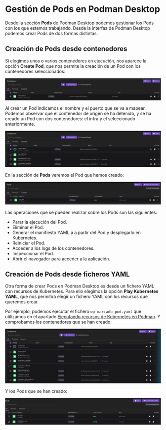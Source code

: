 # Gestión de Pods en Podman Desktop

Desde la sección **Pods** de Podman Desktop podemos gestionar los Pods con los que estemos trabajando. Desde la interfaz de Podman Desktop podemos crear Pods de dos formas distintas:

## Creación de Pods desde contenedores

Si elegimos unos o varios contenedores en ejecución, nos aparece la opción **Create Pod**, que nos permite la creación de un Pod con los contenedores seleccionados:

![desktop](img/desktop8.png)

Al crear un Pod indicamos el nombre y el puerto que se va a mapear. Podemos observar que el contenedor de origen se ha detenido, y se ha creado un Pod con dos contenedores: el infra y el seleccionado anteriormente.

![desktop](img/desktop9.png)

En la sección de **Pods** veremos el Pod que hemos creado:

![desktop](img/desktop10.png)

Las operaciones que se pueden realizar sobre los Pods son las siguientes:

* Parar la ejecución del Pod.
* Eliminar el Pod.
* Generar el manifiesto YAML a a partir del Pod y desplegarlo en Kubernetes.
* Reiniciar el Pod.
* Acceder a los logs de los contenedores.
* Inspeccionar el Pod.
* Abrir el navegador para acceder a la aplicación.

## Creación de Pods desde ficheros YAML

Otra forma de crear Pods en Podman Desktop es desde un fichero YAML con recursos de Kubernetes.
Para ello elegimos la opción **Play Kubernetes YAML**, que nos permitirá elegir un fichero YAML con los recursos que queremos crear.

Por ejemplo, podemos ejecutar el fichero `wp-mariadb-pod.yaml` que utilizamos en el apartado [Ejecutando recursos de Kubernetes en Podman](contenido/modulo5/kubernetes2.md). Y comprobamos los contenedores que se han creado:

![desktop](img/desktop11.png)

Y los Pods que se han creado:

![desktop](img/desktop12.png)
